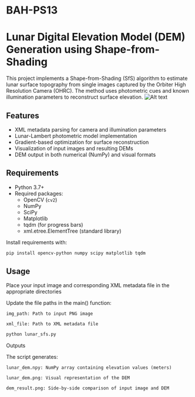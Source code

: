 # BAH-PS13

# Lunar Digital Elevation Model (DEM) Generation using Shape-from-Shading

This project implements a Shape-from-Shading (SfS) algorithm to estimate lunar surface topography from single images captured by the Orbiter High Resolution Camera (OHRC). The method uses photometric cues and known illumination parameters to reconstruct surface elevation.
![Alt text](images/pipe.png)
## Features

- XML metadata parsing for camera and illumination parameters
- Lunar-Lambert photometric model implementation
- Gradient-based optimization for surface reconstruction
- Visualization of input images and resulting DEMs
- DEM output in both numerical (NumPy) and visual formats

## Requirements

- Python 3.7+
- Required packages:
  - OpenCV (`cv2`)
  - NumPy
  - SciPy
  - Matplotlib
  - tqdm (for progress bars)
  - xml.etree.ElementTree (standard library)

Install requirements with:
```bash
pip install opencv-python numpy scipy matplotlib tqdm
```

## Usage

Place your input image and corresponding XML metadata file in the appropriate directories

Update the file paths in the main() function:

    img_path: Path to input PNG image

    xml_file: Path to XML metadata file

```bash
python lunar_sfs.py
```

Outputs

The script generates:

    lunar_dem.npy: NumPy array containing elevation values (meters)

    lunar_dem.png: Visual representation of the DEM

    dem_result.png: Side-by-side comparison of input image and DEM



